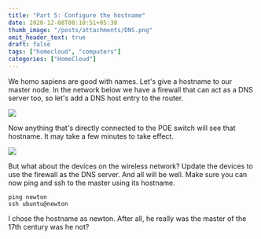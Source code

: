 ```yaml
---
title: "Part 5: Configure the hostname"
date: 2020-12-08T08:10:51+05:30
thumb_image: "/posts/attachments/DNS.png"
omit_header_text: true
draft: false
tags: ["homecloud", "computers"]
categories: ["HomeCloud"]
---
```


We homo sapiens are good with names. Let's give a hostname to our master node. In the network below we have a firewall that can act as a DNS server too, so let's add a DNS host entry to the router. 

![](/images/pi/dns_entry.png)

Now anything that's directly connected to the POE switch will see that hostname. It may take a few minutes to take effect. 

![](/images/pi/DNS.png)

But what about the devices on the wireless network? Update the devices to use the firewall as the DNS server. And all will be well. Make sure you can now ping and ssh to the master using its hostname. 

```
ping newton
ssh ubuntu@newton
```

I chose the hostname as newton. After all, he really was the master of the 17th century was he not?